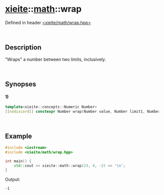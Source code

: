 # [xieite](../xieite.md)\:\:[math](../math.md)\:\:wrap
Defined in header [<xieite/math/wrap.hpp>](../../include/xieite/math/wrap.hpp)

&nbsp;

## Description
"Wraps" a number between two limits, inclusively.

&nbsp;

## Synopses
#### 1)
```cpp
template<xieite::concepts::Numeric Number>
[[nodiscard]] constexpr Number wrap(Number value, Number limit1, Number limit2) noexcept;
```

&nbsp;

## Example
```cpp
#include <iostream>
#include <xieite/math/wrap.hpp>

int main() {
    std::cout << xieite::math::wrap(23, 4, -2) << '\n';
}
```
Output:
```
-1
```
